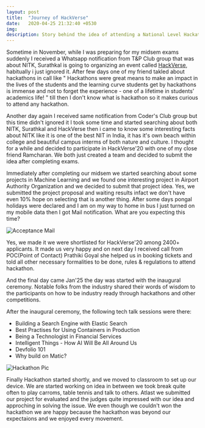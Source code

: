 ```yaml
---
layout: post
title:  "Journey of HackVerse"
date:   2020-04-25 21:32:40 +0530
img:
description: Story behind the idea of attending a National Level Hackathon (HackVerse) at NITK, Surathkal which was my first Hackathon
---
```


Sometime in November, while I was preparing for my midsem exams suddenly I received a Whatsapp notification from T&P Club group that was about NITK, Surathkal is going to organizing an event called [HackVerse](https://hackverse.nitk.ac.in/), habitually i just ignored it. After few days one of my friend takled about hackathons in call like " Hackathons were great means to make an impact in the lives of the students and the learning curve students get by hackathons is immense and not to forget the experience - one of a lifetime in students’ academics life! " till then I don't know what is hackathon so it makes curious to attend any hackathon. 

Another day again I received same notification from Coder's Club group but this time didn't ignored it I took some time and started searching about both NITK, Surathkal and HackVerse then i came to know some interesting facts about NITK like it is one of the best NIT in India, it has it's own beach within college and beautiful campus interms of both nature and culture. I thought for a while and decided to participate in HackVerse'20 with one of my close friend Ramcharan. We both just created a team and decided to submit the idea after completing exams. 

Immediately after completing our midsem we started searching about some projects in Machine Learning and we found one interesting project in Airport Authority Organization and we decided to submit that project idea. Yes, we submitted the project proposal and waiting results infact we don't have even 10% hope on selecting that is another thing. After some days pongal holidays were declared and  I am on my way to home in bus I just turned on my mobile data then I got Mail notification. What are you expecting this time? 

![Acceptance Mail]({{"/assets/img/hackverse.jpg"}})

Yes, we made it we were shortlisted for HackVerse'20 among 2400+ applicants. It made us very happy and on next day I received call from POC(Point of Contact) Prathiki Goyal she helped us in booking tickets and told all other necessary formalities to be done, rules & regulations to attend hackathon. 

And the final day came Jan'25 the day was started with the inaugural ceremony. Notable folks from the industry shared their words of wisdom to the participants on how to be industry ready through hackathons and other competitions. 

After the inaugural ceremony, the following tech talk sessions were there: 

- Building a Search Engine with Elastic Search
- Best Practises for Using Containers in Production 
- Being a Technologist in Financial Services 
- Intelligent Things - How AI Will Be All Around Us 
- Devfolio 101 
- Why build on Matic? 

![Hackathon Pic]({{"/assets/img/hackverse_pic.jpg"}})

Finally Hackathon started shortly, and we moved to classroom to set up our device. We are started working on idea in between we took break quite often to play carroms, table tennis and talk to others. Atlast we submitted our project for evaluated and the judges quite impressed with our idea and approching in solving the issue. We even though we couldn't won the hackathon we are happy because the hackathon was beyond our expectaions and we enjoyed every movement.  
